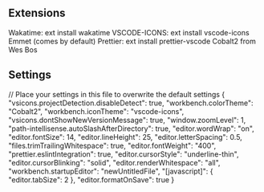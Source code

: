 ## Extensions

Wakatime: ext install wakatime
VSCODE-ICONS: ext install vscode-icons
Emmet (comes by default)
Prettier: ext install prettier-vscode
Cobalt2 from Wes Bos

## Settings

// Place your settings in this file to overwrite the default settings
{
  "vsicons.projectDetection.disableDetect": true,
  "workbench.colorTheme": "Cobalt2",
  "workbench.iconTheme": "vscode-icons",
  "vsicons.dontShowNewVersionMessage": true,
  "window.zoomLevel": 1,
  "path-intellisense.autoSlashAfterDirectory": true,
  "editor.wordWrap": "on",
  "editor.fontSize": 14,
  "editor.lineHeight": 25,
  "editor.letterSpacing": 0.5,
  "files.trimTrailingWhitespace": true,
  "editor.fontWeight": "400",
  "prettier.eslintIntegration": true,
  "editor.cursorStyle": "underline-thin",
  "editor.cursorBlinking": "solid",
  "editor.renderWhitespace": "all",
  "workbench.startupEditor": "newUntitledFile",
  "[javascript]": {
    "editor.tabSize": 2
  },
  "editor.formatOnSave": true
}
